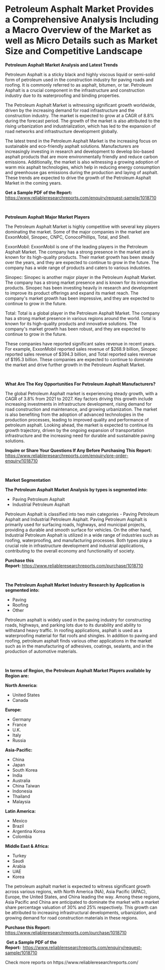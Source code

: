 <p><h1>Petroleum Asphalt Market Provides a Comprehensive Analysis Including a Macro Overview of the Market as well as Micro Details such as Market Size and Competitive Landscape</h1></p><p><strong>Petroleum Asphalt Market Analysis and Latest Trends</strong></p>
<p><p>Petroleum Asphalt is a sticky black and highly viscous liquid or semi-solid form of petroleum used in the construction industry for paving roads and roofing. It is commonly referred to as asphalt, bitumen, or tar. Petroleum Asphalt is a crucial component in the infrastructure and construction industry due to its waterproofing and binding properties.</p><p>The Petroleum Asphalt Market is witnessing significant growth worldwide, driven by the increasing demand for road infrastructure and the construction industry. The market is expected to grow at a CAGR of 8.8% during the forecast period. The growth of the market is also attributed to the rising urbanization and industrialization, which has led to the expansion of road networks and infrastructure development globally.</p><p>The latest trend in the Petroleum Asphalt Market is the increasing focus on sustainable and eco-friendly asphalt solutions. Manufacturers are increasingly investing in research and development to develop bio-based asphalt products that are more environmentally friendly and reduce carbon emissions. Additionally, the market is also witnessing a growing adoption of warm mix asphalt technologies, which help in reducing energy consumption and greenhouse gas emissions during the production and laying of asphalt. These trends are expected to drive the growth of the Petroleum Asphalt Market in the coming years.</p></p>
<p><strong>Get a Sample PDF of the Report:&nbsp;</strong> <a href="https://www.reliableresearchreports.com/enquiry/request-sample/1018710">https://www.reliableresearchreports.com/enquiry/request-sample/1018710</a></p>
<p>&nbsp;</p>
<p><strong>Petroleum Asphalt Major Market Players</strong></p>
<p><p>The Petroleum Asphalt Market is highly competitive with several key players dominating the market. Some of the major companies in the market are ExxonMobil, Sinopec, CNPC, ConocoPhillips, Total, and Shell.</p><p>ExxonMobil: ExxonMobil is one of the leading players in the Petroleum Asphalt Market. The company has a strong presence in the market and is known for its high-quality products. Their market growth has been steady over the years, and they are expected to continue to grow in the future. The company has a wide range of products and caters to various industries.</p><p>Sinopec: Sinopec is another major player in the Petroleum Asphalt Market. The company has a strong market presence and is known for its innovative products. Sinopec has been investing heavily in research and development to improve its product offerings and expand its market reach. The company's market growth has been impressive, and they are expected to continue to grow in the future.</p><p>Total: Total is a global player in the Petroleum Asphalt Market. The company has a strong market presence in various regions around the world. Total is known for its high-quality products and innovative solutions. The company's market growth has been robust, and they are expected to continue to grow in the future.</p><p>These companies have reported significant sales revenue in recent years. For example, ExxonMobil reported sales revenue of $268.9 billion, Sinopec reported sales revenue of $394.3 billion, and Total reported sales revenue of $195.3 billion. These companies are expected to continue to dominate the market and drive further growth in the Petroleum Asphalt Market.</p></p>
<p>&nbsp;</p>
<p><strong>What Are The Key Opportunities For Petroleum Asphalt Manufacturers?</strong></p>
<p><p>The global Petroleum Asphalt market is experiencing steady growth, with a CAGR of 3.8% from 2021 to 2027. Key factors driving this growth include increasing investments in infrastructure development, rising demand for road construction and maintenance, and growing urbanization. The market is also benefiting from the adoption of advanced technologies in the production processes, leading to improved quality and performance of petroleum asphalt. Looking ahead, the market is expected to continue its growth trajectory, driven by the ongoing expansion of transportation infrastructure and the increasing need for durable and sustainable paving solutions.</p></p>
<p><strong>Inquire or Share Your Questions If Any Before Purchasing This Report:</strong> <a href="https://www.reliableresearchreports.com/enquiry/pre-order-enquiry/1018710">https://www.reliableresearchreports.com/enquiry/pre-order-enquiry/1018710</a></p>
<p>&nbsp;</p>
<p><strong>Market Segmentation</strong></p>
<p><strong>The Petroleum Asphalt Market Analysis by types is segmented into:</strong></p>
<p><ul><li>Paving Petroleum Asphalt</li><li>Industrial Petroleum Asphalt</li></ul></p>
<p><p>Petroleum Asphalt is classified into two main categories - Paving Petroleum Asphalt and Industrial Petroleum Asphalt. Paving Petroleum Asphalt is primarily used for surfacing roads, highways, and municipal projects, providing a durable and smooth surface for vehicles. On the other hand, Industrial Petroleum Asphalt is utilized in a wide range of industries such as roofing, waterproofing, and manufacturing processes. Both types play a crucial role in infrastructure development and industrial applications, contributing to the overall economy and functionality of society.</p></p>
<p><strong>Purchase this Report:&nbsp;</strong><a href="https://www.reliableresearchreports.com/purchase/1018710">https://www.reliableresearchreports.com/purchase/1018710</a></p>
<p>&nbsp;</p>
<p><strong>The Petroleum Asphalt Market Industry Research by Application is segmented into:</strong></p>
<p><ul><li>Paving</li><li>Roofing</li><li>Other</li></ul></p>
<p><p>Petroleum asphalt is widely used in the paving industry for constructing roads, highways, and parking lots due to its durability and ability to withstand heavy traffic. In roofing applications, asphalt is used as a waterproofing material for flat roofs and shingles. In addition to paving and roofing, petroleum asphalt finds various other applications in the market such as in the manufacturing of adhesives, coatings, sealants, and in the production of automotive materials.</p></p>
<p>&nbsp;</p>
<p><strong>In terms of Region, the Petroleum Asphalt Market Players available by Region are:</strong></p>
<p>
    <p> <strong> North America: </strong>
        <ul>
            <li>United States</li>
            <li>Canada</li>
        </ul>
        </p> 
    <p> <strong> Europe: </strong>
        <ul>
            <li>Germany</li>
            <li>France</li>
            <li>U.K.</li>
            <li>Italy</li>
            <li>Russia</li>
        </ul>
        </p> 
    <p> <strong> Asia-Pacific: </strong>
        <ul>
            <li>China</li>
            <li>Japan</li>
            <li>South Korea</li>
            <li>India</li>
            <li>Australia</li>
            <li>China Taiwan</li>
            <li>Indonesia</li>
            <li>Thailand</li>
            <li>Malaysia</li>
        </ul>
        </p> 
    <p> <strong> Latin America: </strong>
        <ul>
            <li>Mexico</li>
            <li>Brazil</li>
            <li>Argentina Korea</li>
            <li>Colombia</li>
        </ul>
        </p> 
    <p> <strong> Middle East & Africa: </strong>
        <ul>
            <li>Turkey</li>
            <li>Saudi</li>
            <li>Arabia</li>
            <li>UAE</li>
            <li>Korea</li>
        </ul>
    </p>
    </p>
<p><p>The petroleum asphalt market is expected to witness significant growth across various regions, with North America (NA), Asia Pacific (APAC), Europe, the United States, and China leading the way. Among these regions, Asia Pacific and China are anticipated to dominate the market with a market share percentage valuation of 30% and 25% respectively. This growth can be attributed to increasing infrastructural developments, urbanization, and growing demand for road construction materials in these regions.</p></p>
<p><strong>Purchase this Report: </strong><a href="https://www.reliableresearchreports.com/purchase/1018710">https://www.reliableresearchreports.com/purchase/1018710</a></p>
<p>&nbsp;<strong>Get a Sample PDF of the Report:&nbsp;&nbsp;</strong><a href="https://www.reliableresearchreports.com/enquiry/request-sample/1018710">https://www.reliableresearchreports.com/enquiry/request-sample/1018710</a></p>
<p><strong></strong></p>
<p>Check more reports on https://www.reliableresearchreports.com/</p>